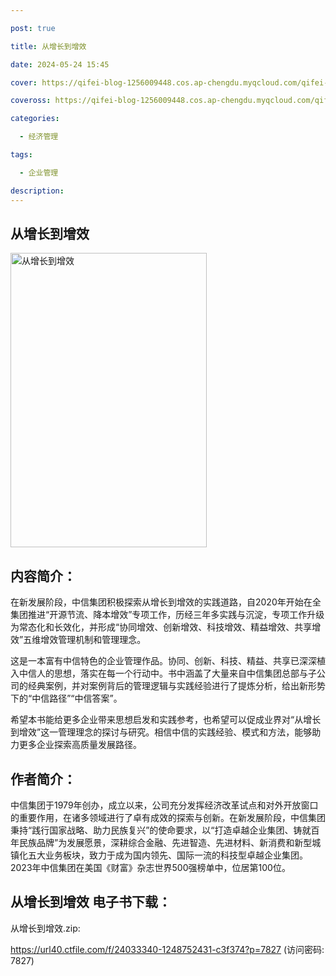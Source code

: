 ```yaml
---

post: true

title: 从增长到增效

date: 2024-05-24 15:45

cover: https://qifei-blog-1256009448.cos.ap-chengdu.myqcloud.com/qifei-blog/661f3c170ea9cb1403e626bd.jpg

coveross: https://qifei-blog-1256009448.cos.ap-chengdu.myqcloud.com/qifei-blog/661f3c170ea9cb1403e626bd.jpg

categories:

  - 经济管理

tags:

  - 企业管理

description:
---
```


## 从增长到增效
<img alt="从增长到增效 " class="aligncenter loaded" data-was-processed="true" decoding="async" fetchpriority="high" height="471" src="https://qifei-blog-1256009448.cos.ap-chengdu.myqcloud.com/qifei-blog/661f3c170ea9cb1403e626bd.jpg" style="cursor: zoom-in;" width="314"/>

## 内容简介：

在新发展阶段，中信集团积极探索从增长到增效的实践道路，自2020年开始在全集团推进“开源节流、降本增效”专项工作，历经三年多实践与沉淀，专项工作升级为常态化和长效化，并形成“协同增效、创新增效、科技增效、精益增效、共享增效”五维增效管理机制和管理理念。

这是一本富有中信特色的企业管理作品。协同、创新、科技、精益、共享已深深植入中信人的思想，落实在每一个行动中。书中涵盖了大量来自中信集团总部与子公司的经典案例，并对案例背后的管理逻辑与实践经验进行了提炼分析，给出新形势下的“中信路径”“中信答案”。

希望本书能给更多企业带来思想启发和实践参考，也希望可以促成业界对“从增长到增效”这一管理理念的探讨与研究。相信中信的实践经验、模式和方法，能够助力更多企业探索高质量发展路径。

## 作者简介：

中信集团于1979年创办，成立以来，公司充分发挥经济改革试点和对外开放窗口的重要作用，在诸多领域进行了卓有成效的探索与创新。在新发展阶段，中信集团秉持“践行国家战略、助力民族复兴”的使命要求，以“打造卓越企业集团、铸就百年民族品牌”为发展愿景，深耕综合金融、先进智造、先进材料、新消费和新型城镇化五大业务板块，致力于成为国内领先、国际一流的科技型卓越企业集团。2023年中信集团在美国《财富》杂志世界500强榜单中，位居第100位。

## 从增长到增效 电子书下载：
从增长到增效.zip: 

https://url40.ctfile.com/f/24033340-1248752431-c3f374?p=7827 (访问密码: 7827)
